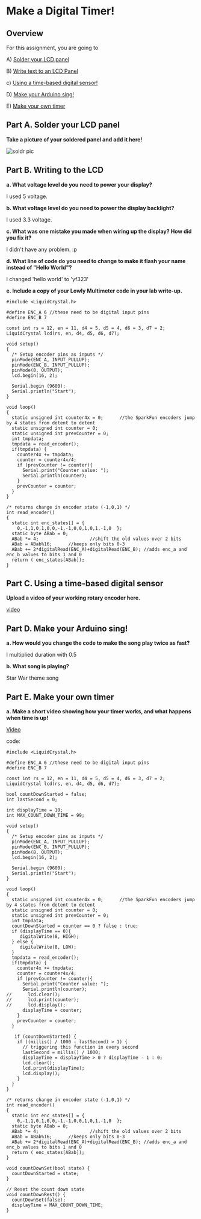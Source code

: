 # Make a Digital Timer!
 
## Overview
For this assignment, you are going to 

A) [Solder your LCD panel](#part-a-solder-your-lcd-panel)

B) [Write text to an LCD Panel](#part-b-writing-to-the-lcd) 

c) [Using a time-based digital sensor!](#part-c-using-a-time-based-digital-sensor)

D) [Make your Arduino sing!](#part-d-make-your-arduino-sing)

E) [Make your own timer](#part-e-make-your-own-timer) 


## Part A. Solder your LCD panel

**Take a picture of your soldered panel and add it here!**

![soldr pic](https://github.com/Yiyuan7/IDD-Fa18-Lab2/blob/master/solder.JPG)

## Part B. Writing to the LCD
 
**a. What voltage level do you need to power your display?**

I used 5 voltage.

**b. What voltage level do you need to power the display backlight?**

I used 3.3 voltage.
   
**c. What was one mistake you made when wiring up the display? How did you fix it?**

I didn't have any problem. :p

**d. What line of code do you need to change to make it flash your name instead of "Hello World"?**

I changed 'hello world' to 'yf323' 
 
**e. Include a copy of your Lowly Multimeter code in your lab write-up.**
```
#include <LiquidCrystal.h>

#define ENC_A 6 //these need to be digital input pins
#define ENC_B 7

const int rs = 12, en = 11, d4 = 5, d5 = 4, d6 = 3, d7 = 2;
LiquidCrystal lcd(rs, en, d4, d5, d6, d7);

void setup()
{
  /* Setup encoder pins as inputs */
  pinMode(ENC_A, INPUT_PULLUP);
  pinMode(ENC_B, INPUT_PULLUP);
  pinMode(8, OUTPUT);
  lcd.begin(16, 2);
  
  Serial.begin (9600);
  Serial.println("Start");
}
 
void loop()
{
  static unsigned int counter4x = 0;      //the SparkFun encoders jump by 4 states from detent to detent
  static unsigned int counter = 0;
  static unsigned int prevCounter = 0;
  int tmpdata;
  tmpdata = read_encoder();
  if(tmpdata) {
    counter4x += tmpdata;
    counter = counter4x/4;
    if (prevCounter != counter){
      Serial.print("Counter value: ");
      Serial.println(counter);
    }
    prevCounter = counter;
  }
}
 
/* returns change in encoder state (-1,0,1) */
int read_encoder()
{
  static int enc_states[] = {
    0,-1,1,0,1,0,0,-1,-1,0,0,1,0,1,-1,0  };
  static byte ABab = 0;
  ABab *= 4;                   //shift the old values over 2 bits
  ABab = ABab%16;      //keeps only bits 0-3
  ABab += 2*digitalRead(ENC_A)+digitalRead(ENC_B); //adds enc_a and enc_b values to bits 1 and 0
  return ( enc_states[ABab]);
}
```


## Part C. Using a time-based digital sensor

**Upload a video of your working rotary encoder here.**

[video](https://drive.google.com/file/d/14t0U258xU2mb8yPvFbiq_QKBAJNW1NoM/view?usp=sharing)

## Part D. Make your Arduino sing!

**a. How would you change the code to make the song play twice as fast?**

I multiplied duration with 0.5
 
**b. What song is playing?**

Star War theme song

## Part E. Make your own timer

**a. Make a short video showing how your timer works, and what happens when time is up!**

[Video](https://drive.google.com/file/d/1wTW278W7xBlB4dKmD_oRZBtiHggA3H7P/view?usp=sharing)

code:
```
#include <LiquidCrystal.h>

#define ENC_A 6 //these need to be digital input pins
#define ENC_B 7

const int rs = 12, en = 11, d4 = 5, d5 = 4, d6 = 3, d7 = 2;
LiquidCrystal lcd(rs, en, d4, d5, d6, d7);

bool countDownStarted = false; 
int lastSecond = 0;

int displayTime = 10;
int MAX_COUNT_DOWN_TIME = 99;

void setup()
{
  /* Setup encoder pins as inputs */
  pinMode(ENC_A, INPUT_PULLUP);
  pinMode(ENC_B, INPUT_PULLUP);
  pinMode(8, OUTPUT);
  lcd.begin(16, 2);
  
  Serial.begin (9600);
  Serial.println("Start");
}
 
void loop()
{
  static unsigned int counter4x = 0;      //the SparkFun encoders jump by 4 states from detent to detent
  static unsigned int counter = 0;
  static unsigned int prevCounter = 0;
  int tmpdata;
  countDownStarted = counter == 0 ? false : true;
  if (displayTime == 0){
     digitalWrite(8, HIGH);
  } else {
     digitalWrite(8, LOW);
  }
  tmpdata = read_encoder();
  if(tmpdata) {
    counter4x += tmpdata;
    counter = counter4x/4;
    if (prevCounter != counter){
      Serial.print("Counter value: ");
      Serial.println(counter);
//      lcd.clear();
//      lcd.print(counter);
//      lcd.display();
      displayTime = counter;
    }
    prevCounter = counter;
  }

   if (countDownStarted) {
    if ((millis() / 1000 - lastSecond) > 1) {
      // triggering this function in every second      
      lastSecond = millis() / 1000;
      displayTime = displayTime > 0 ? displayTime - 1 : 0;
      lcd.clear();
      lcd.print(displayTime);
      lcd.display();      
    }
  } 
}
 
/* returns change in encoder state (-1,0,1) */
int read_encoder()
{
  static int enc_states[] = {
    0,-1,1,0,1,0,0,-1,-1,0,0,1,0,1,-1,0  };
  static byte ABab = 0;
  ABab *= 4;                   //shift the old values over 2 bits
  ABab = ABab%16;      //keeps only bits 0-3
  ABab += 2*digitalRead(ENC_A)+digitalRead(ENC_B); //adds enc_a and enc_b values to bits 1 and 0
  return ( enc_states[ABab]);
}

void countDownSet(bool state) {
  countDownStarted = state;
}

// Reset the count down state
void countDownRest() {
  countDownSet(false);
  displayTime = MAX_COUNT_DOWN_TIME;
}
```

